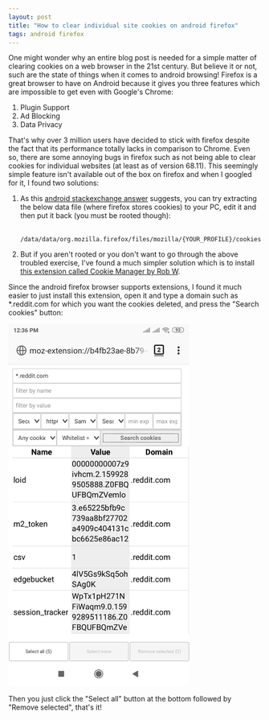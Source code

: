 ```yaml
---
layout: post
title: "How to clear individual site cookies on android firefox"
tags: android firefox
---
```


One might wonder why an entire blog post is needed for a simple matter of clearing cookies on a web browser in the 21st century. But believe it or not, such are the state of things when it comes to android browsing! Firefox is a great browser to have on Android because it gives you three features which are impossible to get even with Google's Chrome:

1. Plugin Support
2. Ad Blocking
3. Data Privacy 

That's why over 3 million users have decided to stick with firefox despite the fact that its performance totally lacks in comparison to Chrome. Even so, there are some annoying bugs in firefox such as not being able to clear cookies for individual websites (at least as of version 68.11). This seemingly simple feature isn't available out of the box on firefox and when I googled for it, I found two solutions:

1. As this [android stackexchange answer](https://android.stackexchange.com/a/120476/38760) suggests, you can try extracting the below data file (where firefox stores cookies) to your PC, edit it and then put it back (you must be rooted though):

        /data/data/org.mozilla.firefox/files/mozilla/{YOUR_PROFILE}/cookies.sqlite

2. But if you aren't rooted or you don't want to go through the above troubled exercise, I've found a much simpler solution which is to install [this extension called Cookie Manager by Rob W](https://addons.mozilla.org/en-US/firefox/addon/a-cookie-manager).

Since the android firefox browser supports extensions, I found it much easier to just install this extension, open it and type a domain such as *.reddit.com for which you want the cookies deleted, and press the "Search cookies" button:

![cookie manager](/uploads/cookie_manager.png)

Then you just click the "Select all" button at the bottom followed by "Remove selected", that's it!
